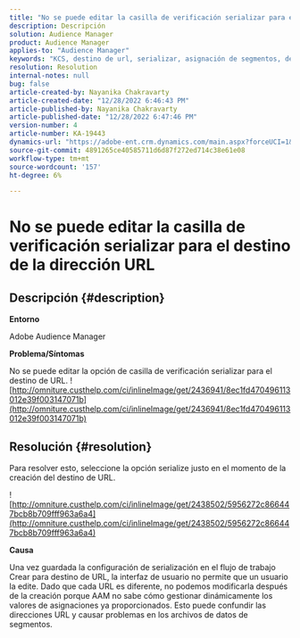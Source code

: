 ```yaml
---
title: "No se puede editar la casilla de verificación serializar para el destino de la URL"
description: Descripción
solution: Audience Manager
product: Audience Manager
applies-to: "Audience Manager"
keywords: "KCS, destino de url, serializar, asignación de segmentos, destino,"
resolution: Resolution
internal-notes: null
bug: false
article-created-by: Nayanika Chakravarty
article-created-date: "12/28/2022 6:46:43 PM"
article-published-by: Nayanika Chakravarty
article-published-date: "12/28/2022 6:47:46 PM"
version-number: 4
article-number: KA-19443
dynamics-url: "https://adobe-ent.crm.dynamics.com/main.aspx?forceUCI=1&pagetype=entityrecord&etn=knowledgearticle&id=6bad85f7-df86-ed11-81ac-6045bd0063aa"
source-git-commit: 4891265ce40585711d6d87f272ed714c38e61e08
workflow-type: tm+mt
source-wordcount: '157'
ht-degree: 6%

---
```


# No se puede editar la casilla de verificación serializar para el destino de la dirección URL

## Descripción {#description}


<b>Entorno</b>

Adobe Audience Manager

<b>Problema/Síntomas</b>

No se puede editar la opción de casilla de verificación serializar para el destino de URL.
![http://omniture.custhelp.com/ci/inlineImage/get/2436941/8ec1fd470496113012e39f003147071b](http://omniture.custhelp.com/ci/inlineImage/get/2436941/8ec1fd470496113012e39f003147071b)

## Resolución {#resolution}


Para resolver esto, seleccione la opción serialize justo en el momento de la creación del destino de URL.

![http://omniture.custhelp.com/ci/inlineImage/get/2438502/5956272c866447bcb8b709fff963a6a4](http://omniture.custhelp.com/ci/inlineImage/get/2438502/5956272c866447bcb8b709fff963a6a4)

<b>Causa</b>

Una vez guardada la configuración de serialización en el flujo de trabajo Crear para destino de URL, la interfaz de usuario no permite que un usuario la edite. Dado que cada URL es diferente, no podemos modificarla después de la creación porque AAM no sabe cómo gestionar dinámicamente los valores de asignaciones ya proporcionados. Esto puede confundir las direcciones URL y causar problemas en los archivos de datos de segmentos.
